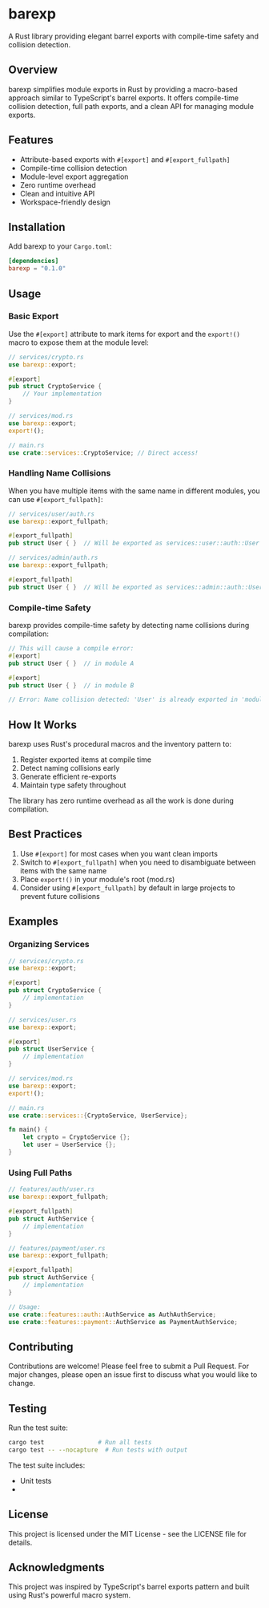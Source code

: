 # barexp

A Rust library providing elegant barrel exports with compile-time safety and collision detection.

## Overview

barexp simplifies module exports in Rust by providing a macro-based approach similar to TypeScript's barrel exports. It offers compile-time collision detection, full path exports, and a clean API for managing module exports.

## Features

- Attribute-based exports with `#[export]` and `#[export_fullpath]`
- Compile-time collision detection
- Module-level export aggregation
- Zero runtime overhead
- Clean and intuitive API
- Workspace-friendly design

## Installation

Add barexp to your `Cargo.toml`:

```toml
[dependencies]
barexp = "0.1.0"
```

## Usage

### Basic Export

Use the `#[export]` attribute to mark items for export and the `export!()` macro to expose them at the module level:

```rust
// services/crypto.rs
use barexp::export;

#[export]
pub struct CryptoService {
    // Your implementation
}

// services/mod.rs
use barexp::export;
export!();

// main.rs
use crate::services::CryptoService; // Direct access!
```

### Handling Name Collisions

When you have multiple items with the same name in different modules, you can use `#[export_fullpath]`:

```rust
// services/user/auth.rs
use barexp::export_fullpath;

#[export_fullpath]
pub struct User { }  // Will be exported as services::user::auth::User

// services/admin/auth.rs
use barexp::export_fullpath;

#[export_fullpath]
pub struct User { }  // Will be exported as services::admin::auth::User
```

### Compile-time Safety

barexp provides compile-time safety by detecting name collisions during compilation:

```rust
// This will cause a compile error:
#[export]
pub struct User { }  // in module A

#[export]
pub struct User { }  // in module B

// Error: Name collision detected: 'User' is already exported in 'moduleA'
```

## How It Works

barexp uses Rust's procedural macros and the inventory pattern to:

1. Register exported items at compile time
2. Detect naming collisions early
3. Generate efficient re-exports
4. Maintain type safety throughout

The library has zero runtime overhead as all the work is done during compilation.

## Best Practices

1. Use `#[export]` for most cases when you want clean imports
2. Switch to `#[export_fullpath]` when you need to disambiguate between items with the same name
3. Place `export!()` in your module's root (mod.rs)
4. Consider using `#[export_fullpath]` by default in large projects to prevent future collisions

## Examples

### Organizing Services

```rust
// services/crypto.rs
use barexp::export;

#[export]
pub struct CryptoService {
    // implementation
}

// services/user.rs
use barexp::export;

#[export]
pub struct UserService {
    // implementation
}

// services/mod.rs
use barexp::export;
export!();

// main.rs
use crate::services::{CryptoService, UserService};

fn main() {
    let crypto = CryptoService {};
    let user = UserService {};
}
```

### Using Full Paths

```rust
// features/auth/user.rs
use barexp::export_fullpath;

#[export_fullpath]
pub struct AuthService {
    // implementation
}

// features/payment/user.rs
use barexp::export_fullpath;

#[export_fullpath]
pub struct AuthService {
    // implementation
}

// Usage:
use crate::features::auth::AuthService as AuthAuthService;
use crate::features::payment::AuthService as PaymentAuthService;
```

## Contributing

Contributions are welcome! Please feel free to submit a Pull Request. For major changes, please open an issue first to discuss what you would like to change.

## Testing

Run the test suite:

```bash
cargo test               # Run all tests
cargo test -- --nocapture  # Run tests with output
```

The test suite includes:
- Unit tests
- 

## License

This project is licensed under the MIT License - see the LICENSE file for details.

## Acknowledgments

This project was inspired by TypeScript's barrel exports pattern and built using Rust's powerful macro system.